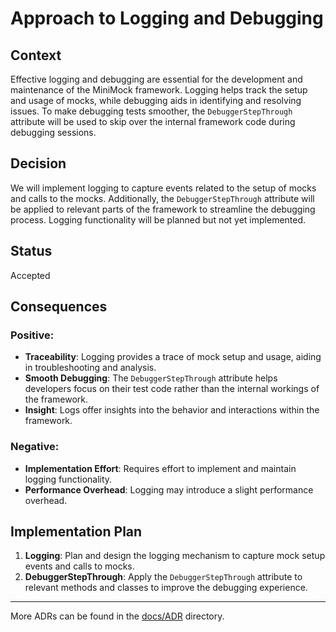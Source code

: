 ﻿# Approach to Logging and Debugging

## Context

Effective logging and debugging are essential for the development and maintenance of the MiniMock framework. Logging helps track the setup and usage of mocks, while debugging aids in identifying and resolving issues. To make debugging tests smoother, the `DebuggerStepThrough` attribute will be used to skip over the internal framework code during debugging sessions.

## Decision

We will implement logging to capture events related to the setup of mocks and calls to the mocks. Additionally, the `DebuggerStepThrough` attribute will be applied to relevant parts of the framework to streamline the debugging process. Logging functionality will be planned but not yet implemented.

## Status

Accepted

## Consequences

### Positive:

- **Traceability**: Logging provides a trace of mock setup and usage, aiding in troubleshooting and analysis.
- **Smooth Debugging**: The `DebuggerStepThrough` attribute helps developers focus on their test code rather than the internal workings of the framework.
- **Insight**: Logs offer insights into the behavior and interactions within the framework.

### Negative:

- **Implementation Effort**: Requires effort to implement and maintain logging functionality.
- **Performance Overhead**: Logging may introduce a slight performance overhead.

## Implementation Plan

1. **Logging**: Plan and design the logging mechanism to capture mock setup events and calls to mocks.
2. **DebuggerStepThrough**: Apply the `DebuggerStepThrough` attribute to relevant methods and classes to improve the debugging experience.

---

More ADRs can be found in the [docs/ADR](../README.md) directory.
